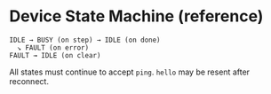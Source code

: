 # Device State Machine (reference)

```
IDLE → BUSY (on step) → IDLE (on done)
  ↘ FAULT (on error)
FAULT → IDLE (on clear)
```
All states must continue to accept `ping`. `hello` may be resent after reconnect.
